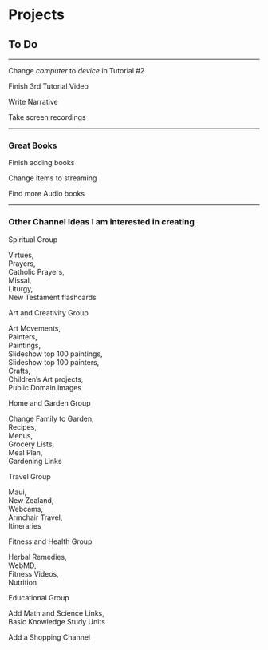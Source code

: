 # Projects
## To Do
***

Change *computer* to *device* in Tutorial #2

Finish 3rd Tutorial Video

Write Narrative

Take screen recordings

***


### Great Books

Finish adding books

Change items to streaming

Find more Audio books

***

### Other Channel Ideas I am interested in creating

Spiritual Group

Virtues,   
Prayers,   
Catholic Prayers,   
Missal,   
Liturgy,   
New Testament flashcards

Art and Creativity Group

Art Movements,   
Painters,   
Paintings,   
Slideshow top 100 paintings,   
Slideshow top 100 painters,   
Crafts,   
Children’s Art projects,   
Public Domain images

Home and Garden Group

Change Family to Garden,   
Recipes,   
Menus,   
Grocery Lists,   
Meal Plan,   
Gardening Links

Travel Group

Maui,   
New Zealand,   
Webcams,   
Armchair Travel,   
Itineraries

Fitness and Health Group

Herbal Remedies,   
WebMD,   
Fitness Videos,   
Nutrition

Educational Group

Add Math and Science Links,   
Basic Knowledge Study Units

Add a Shopping Channel